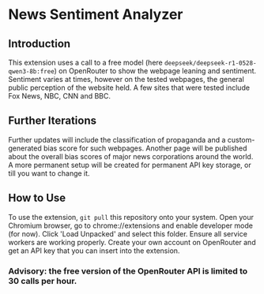 # News Sentiment Analyzer
## Introduction
This extension uses a call to a free model (here `deepseek/deepseek-r1-0528-qwen3-8b:free`) on OpenRouter to show the webpage leaning and sentiment.
Sentiment varies at times, however on the tested webpages, the general public perception of the website held.
A few sites that were tested include Fox News, NBC, CNN and BBC.

## Further Iterations
Further updates will include the classification of propaganda and a custom-generated bias score for such webpages.
Another page will be published about the overall bias scores of major news corporations around the world.
A more permanent setup will be created for permanent API key storage, or till you want to change it.

## How to Use
To use the extension, `git pull` this repository onto your system.
Open your Chromium browser, go to chrome://extensions and enable developer mode (for now).
Click 'Load Unpacked' and select this folder.
Ensure all service workers are working properly.
Create your own account on OpenRouter and get an API key that you can insert into the extension.

### Advisory: the free version of the OpenRouter API is limited to 30 calls per hour.
